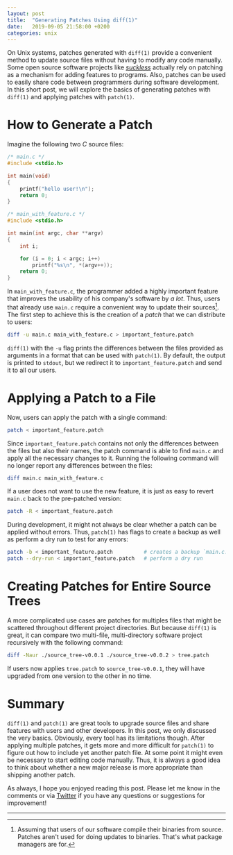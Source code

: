 ```yaml
---
layout: post
title:  "Generating Patches Using diff(1)"
date:   2019-09-05 21:58:00 +0200
categories: unix
---
```


On Unix systems, patches generated with `diff(1)` provide a convenient method to update source files without having to modify any code manually. Some open source software projects like *[suckless](https://suckless.org/)* actually rely on patching as a mechanism for adding features to programs. Also, patches can be used to easily share code between programmers during software development. In this short post, we will explore the basics of generating patches with `diff(1)` and applying patches with `patch(1)`.

# How to Generate a Patch
Imagine the following two *C* source files:

```c
/* main.c */
#include <stdio.h>

int main(void)
{
    printf("hello user!\n");
    return 0;
}
```

```c
/* main_with_feature.c */
#include <stdio.h>

int main(int argc, char **argv)
{
    int i;

    for (i = 0; i < argc; i++)
        printf("%s\n", *(argv++));
    return 0;
}
```

In `main_with_feature.c`, the programmer added a highly important feature that improves the usability of his company's software by *a lot*. Thus, users that already use `main.c` require a convenient way to update their sources[^1]. The first step to achieve this is the creation of a *patch* that we can distribute to users:

```bash
diff -u main.c main_with_feature.c > important_feature.patch
```

`diff(1)` with the `-u` flag prints the differences between the files provided as arguments in a format that can be used with `patch(1)`. By default, the output is printed to `stdout`, but we redirect it to `important_feature.patch` and send it to all our users.

# Applying a Patch to a File
Now, users can apply the patch with a single command:

```bash
patch < important_feature.patch
```

Since `important_feature.patch` contains not only the differences between the files but also their names, the patch command is able to find `main.c` and apply all the necessary changes to it. Running the following command will no longer report any differences between the files:

```bash
diff main.c main_with_feature.c
```

If a user does not want to use the new feature, it is just as easy to revert `main.c` back to the pre-patched version:

```bash
patch -R < important_feature.patch
```

During development, it might not always be clear whether a patch can be applied without errors. Thus, `patch(1)` has flags to create a backup as well as perform a dry run to test for any errors:

```bash
patch -b < important_feature.patch          # creates a backup `main.c.orig'
patch --dry-run < important_feature.patch   # perform a dry run
```

# Creating Patches for Entire Source Trees
A more complicated use cases are patches for multiples files that might be scattered throughout different project directories. But because `diff(1)` is great, it can compare two multi-file, multi-directory software project recursively with the following command:

```bash
diff -Naur ./source_tree-v0.0.1 ./source_tree-v0.0.2 > tree.patch
```

If users now applies `tree.patch` to `source_tree-v0.0.1`, they will have upgraded from one version to the other in no time.

# Summary
`diff(1)` and `patch(1)` are great tools to upgrade source files and share features with users and other developers. In this post, we only discussed the very basics. Obviously, every tool has its limitations though. After applying multiple patches, it gets more and more difficult for `patch(1)` to figure out how to include yet another patch file. At some point it might even be necessary to start editing code manually. Thus, it is always a good idea to think about whether a new major release is more appropriate than shipping another patch.

As always, I hope you enjoyed reading this post. Please let me know in the comments or via [Twitter](https://twitter.com/DogtorDash) if you have any questions or suggestions for improvement!

<hr class="hr-light">

[^1]: Assuming that users of our software compile their binaries from source. Patches aren't used for doing updates to binaries. That's what package managers are for.
